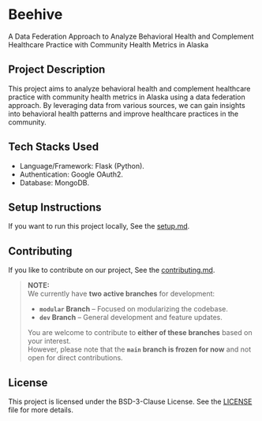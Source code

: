 # Beehive
A Data Federation Approach to Analyze Behavioral Health and Complement Healthcare Practice with Community Health Metrics in Alaska

## Project Description

This project aims to analyze behavioral health and complement healthcare practice with community health metrics in Alaska using a data federation approach. By leveraging data from various sources, we can gain insights into behavioral health patterns and improve healthcare practices in the community.

## Tech Stacks Used
- Language/Framework: Flask (Python).
- Authentication: Google OAuth2.
- Database: MongoDB.

## Setup Instructions

If you want to run this project locally, See the [setup.md](DOCS/setup.md).

## Contributing

If you like to contribute on our project, See the [contributing.md](DOCS/contributing.md).

> **NOTE:**  
> We currently have **two active branches** for development:  
>  
> - **`modular` Branch** – Focused on modularizing the codebase.  
> - **`dev` Branch** – General development and feature updates.  
>  
> You are welcome to contribute to **either of these branches** based on your interest.  
> However, please note that the **`main` branch is frozen for now** and not open for direct contributions.  



## License

This project is licensed under the BSD-3-Clause License. See the [LICENSE](LICENSE) file for more details.

